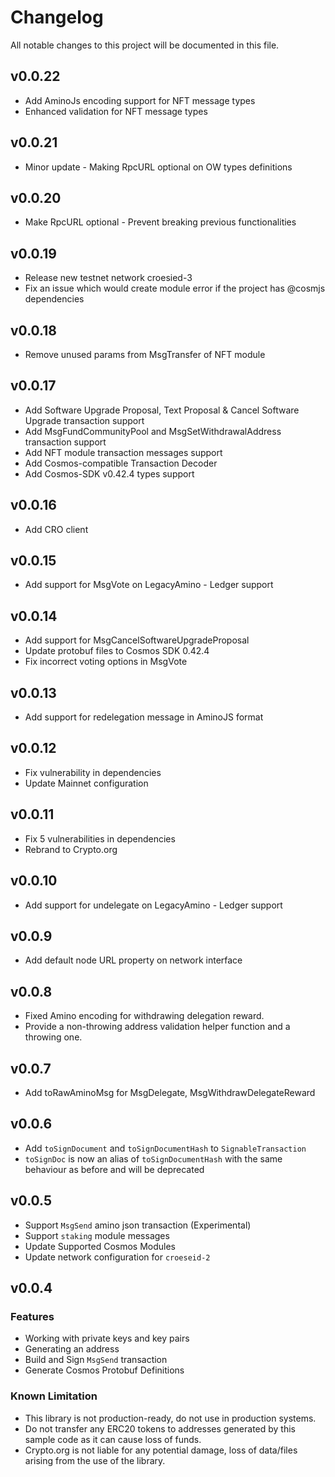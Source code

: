 # Changelog

All notable changes to this project will be documented in this file.

## v0.0.22
- Add AminoJs encoding support for NFT message types
- Enhanced validation for NFT message types

## v0.0.21
- Minor update - Making RpcURL optional on OW types definitions

## v0.0.20
- Make RpcURL optional - Prevent breaking previous functionalities

## v0.0.19
- Release new testnet network croesied-3
- Fix an issue which would create module error if the project has @cosmjs dependencies

## v0.0.18
- Remove unused params from MsgTransfer of NFT module

## v0.0.17
- Add Software Upgrade Proposal, Text Proposal & Cancel Software Upgrade transaction support
- Add MsgFundCommunityPool and MsgSetWithdrawalAddress transaction support
- Add NFT module transaction messages support
- Add Cosmos-compatible Transaction Decoder
- Add Cosmos-SDK v0.42.4 types support

## v0.0.16
- Add CRO client

## v0.0.15
- Add support for MsgVote on LegacyAmino - Ledger support

## v0.0.14
- Add support for MsgCancelSoftwareUpgradeProposal
- Update protobuf files to Cosmos SDK 0.42.4
- Fix incorrect voting options in MsgVote

## v0.0.13
- Add support for redelegation message in AminoJS format

## v0.0.12
- Fix vulnerability in dependencies
- Update Mainnet configuration

## v0.0.11
- Fix 5 vulnerabilities in dependencies
- Rebrand to Crypto.org

## v0.0.10
- Add support for undelegate on LegacyAmino - Ledger support

## v0.0.9
- Add default node URL property on network interface

## v0.0.8
- Fixed Amino encoding for withdrawing delegation reward.
- Provide a non-throwing address validation helper function and a throwing one.

## v0.0.7
- Add toRawAminoMsg for MsgDelegate, MsgWithdrawDelegateReward

## v0.0.6

- Add `toSignDocument` and `toSignDocumentHash` to `SignableTransaction`
- `toSignDoc` is now an alias of `toSignDocumentHash` with the same behaviour as before and will be deprecated

## v0.0.5

- Support `MsgSend` amino json transaction (Experimental)
- Support `staking` module messages
- Update Supported Cosmos Modules
- Update network configuration for `croeseid-2`

## v0.0.4

### Features

- Working with private keys and key pairs
- Generating an address
- Build and Sign `MsgSend` transaction
- Generate Cosmos Protobuf Definitions

### Known Limitation

- This library is not production-ready, do not use in production systems.
- Do not transfer any ERC20 tokens to addresses generated by this sample code as it can cause loss of funds.
- Crypto.org is not liable for any potential damage, loss of data/files arising from the use of the library.
